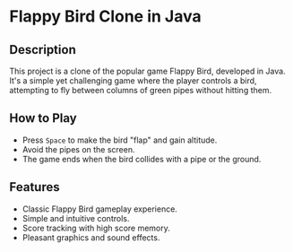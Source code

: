 # Flappy Bird Clone in Java

## Description
This project is a clone of the popular game Flappy Bird, developed in Java. It's a simple yet challenging game where the player controls a bird, attempting to fly between columns of green pipes without hitting them.

## How to Play
- Press `Space` to make the bird "flap" and gain altitude.
- Avoid the pipes on the screen.
- The game ends when the bird collides with a pipe or the ground.

## Features
- Classic Flappy Bird gameplay experience.
- Simple and intuitive controls.
- Score tracking with high score memory.
- Pleasant graphics and sound effects.
